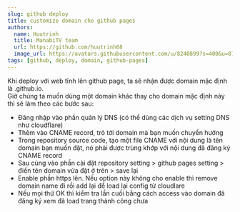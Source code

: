 ```yaml
---
slug: github deploy
title: customize domain cho github pages
authors:
  name: Huutrinh
  title: ManabiTV team
  url: https://github.com/huutrinh68
  image_url: https://avatars.githubusercontent.com/u/8240899?s=400&u=8719e17cf254c73acc2919380796dee58facdf59&v=4
tags: [github, deploy, domain, github-pages]
---
```

Khi deploy với web tĩnh lên github page, ta sẽ nhận được domain mặc định là <user>.github.io.  
Giờ chúng ta muốn dùng một domain khác thay cho domain mặc định này thì sẽ làm theo các bước sau:
- Đăng nhập vào phần quản lý DNS (có thể dùng các dịch vụ setting DNS như cloudflare)
- Thêm vào CNAME record, trỏ tới domain mà bạn muốn chuyển hướng
- Trong repository source code, tạo một file CNAME với nội dung là tên domain bạn muốn đặt, nó phải được trùng khớp với nội dung đã đăng ký CNAME record
- Sau cùng vào phần cài đặt repository setting > github pages setting > điền tên domain vừa đặt ở trên > save lại
- Enable phần https lên. Nếu option này không cho enable thì remove domain name đi rồi add lại để load lại config từ cloudlare
- Nếu mọi thứ OK thì kiểm tra lần cuối bằng cách access vào domain đã đăng ký xem đã load trang thành công chưa

